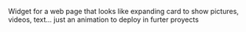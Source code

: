Widget for a web page that looks like expanding card to show pictures, videos, text... just an animation to deploy in furter proyects
